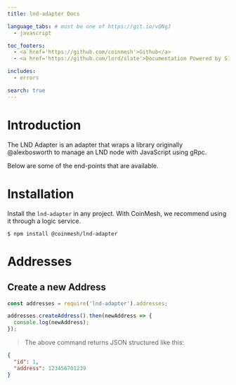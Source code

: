 ```yaml
---
title: lnd-adapter Docs

language_tabs: # must be one of https://git.io/vQNgJ
  - javascript

toc_footers:
  - <a href='https://github.com/coinmesh'>Github</a>
  - <a href='https://github.com/lord/slate'>Documentation Powered by Slate</a>

includes:
  - errors

search: true
---
```


# Introduction

The LND Adapter is an adapter that wraps a library originally @alexbosworth to manage an LND node with JavaScript using gRpc.

Below are some of the end-points that are available.

# Installation

Install the `lnd-adapter` in any project.  With CoinMesh, we recommend using it through a logic service.

```shell
$ npm install @coinmesh/lnd-adapter
```

# Addresses

## Create a new Address

```javascript
const addresses = require('lnd-adapter').addresses;

addresses.createAddress().then(newAddress => {
  console.log(newAddress);
});
```

> The above command returns JSON structured like this:

```json
{
  "id": 1,
  "address": 123456701239
}
```
